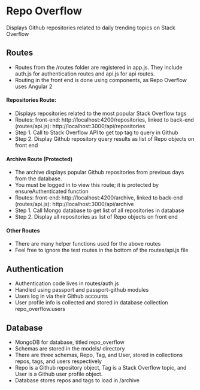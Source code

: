 # Repo Overflow
Displays Github repositories related to daily trending topics on Stack Overflow

## Routes
* Routes from the /routes folder are registered in app.js. They include auth.js for authentication routes and api.js for api routes.
* Routing in the front end is done using components, as Repo Overflow uses Angular 2

#### Repositories Route:
* Displays repositories related to the most popular Stack Overflow tags
* Routes: front-end: http://localhost:4200/repositories, linked to back-end (routes/api.js): http://localhost:3000/api/repositories
* Step 1. Call to Stack Overflow API to get top tag to query in Github
* Step 2. Display Github repository query results as list of Repo objects on front end

#### Archive Route (Protected)
* The archive displays popular Github repositories from previous days from the database.
* You must be logged in to view this route; it is protected by ensureAuthenticated function
* Routes: front-end: http://localhost:4200/archive, linked to back-end (routes/api.js): http://localhost:3000/api/archive
* Step 1. Call Mongo database to get list of all repositories in database
* Step 2. Display all repositories as list of Repo objects on front end

#### Other Routes
* There are many helper functions used for the above routes
* Feel free to ignore the test routes in the bottom of the routes/api.js file

## Authentication
* Authentication code lives in routes/auth.js
* Handled using passport and passport-github modules
* Users log in via their Github accounts
* User profile info is collected and stored in database collection repo_overflow.users

## Database
* MongoDB for database, titled repo_overflow
* Schemas are stored in the models/ directory
* There are three schemas, Repo, Tag, and User, stored in collections repos, tags, and users respectively
* Repo is a Github repository object, Tag is a Stack Overflow topic, and User is a Github user profile object.
* Database stores repos and tags to load in /archive
